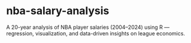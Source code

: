 # nba-salary-analysis
A 20-year analysis of NBA player salaries (2004–2024) using R — regression, visualization, and data-driven insights on league economics.
